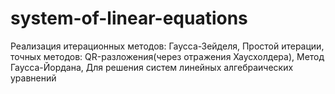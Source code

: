 # system-of-linear-equations
Реализация 
итерационных методов:
  Гаусса-Зейделя,
  Простой итерации,
точных методов:
  QR-разложения(через отражения Хаусхолдера),
  Метод Гаусса-Йордана,
Для решения систем линейных алгебраических уравнений

